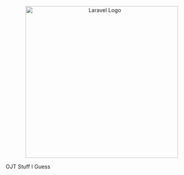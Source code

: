 <p align="center"><a href="https://laravel.com" target="_blank"><img src="[https://i.imgur.com/yQE0nK4.png]" width="400" alt="Laravel Logo"></a></p>
<p align="center">
</p>

OJT Stuff I Guess 
